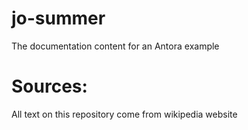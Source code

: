 # jo-summer

The documentation content for an Antora example

# Sources:

All text on this repository come from wikipedia website
